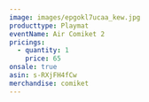 ```yaml
---
image: images/epgokl7ucaa_kew.jpg
producttype: Playmat
eventName: Air Comiket 2
pricings:
  - quantity: 1
    price: 65
onsale: true
asin: s-RXjFH4fCw
merchandise: comiket
---
```

